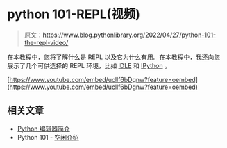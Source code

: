 # python 101-REPL(视频)

> 原文：<https://www.blog.pythonlibrary.org/2022/04/27/python-101-the-repl-video/>

在本教程中，您将了解什么是 REPL 以及它为什么有用。在本教程中，我还向您展示了几个可供选择的 REPL 环境，比如 [IDLE](https://www.blog.pythonlibrary.org/2017/03/18/python-101-an-intro-to-idle/) 和 [IPython](https://ipython.org/) 。

[https://www.youtube.com/embed/ucllf6bDgnw?feature=oembed](https://www.youtube.com/embed/ucllf6bDgnw?feature=oembed)

## 相关文章

*   [Python 编辑器简介](https://www.blog.pythonlibrary.org/2021/09/26/python-editors/)
*   Python 101 - [空闲介绍](https://www.blog.pythonlibrary.org/2017/03/18/python-101-an-intro-to-idle/)